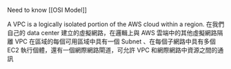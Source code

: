Need to know [[OSI Model]]

A VPC is a logically isolated portion of the AWS cloud within a region.
在我們自己的 data center 建立的虛擬網路，在邏輯上與 AWS 雲端中的其他虛擬網路隔離 VPC 在區域的每個可用區域中具有一個 Subnet 、在每個子網路中具有多個 EC2 執行個體，還有一個網際網路閘道，可允許 VPC 和網際網路中資源之間的通訊